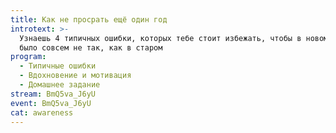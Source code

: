 ```yaml
---
title: Как не просрать ещё один год
introtext: >-
  Узнаешь 4 типичных ошибки, которых тебе стоит избежать, чтобы в новом году всё
  было совсем не так, как в старом
program:
  - Типичные ошибки
  - Вдохновение и мотивация
  - Домашнее задание
stream: BmQ5va_J6yU
event: BmQ5va_J6yU
cat: awareness
---
```

